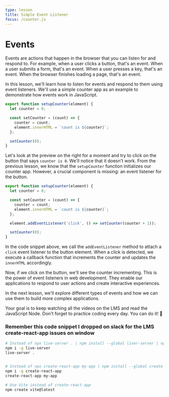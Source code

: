 ```yaml
---
type: lesson
title: Simple Event Listener
focus: /counter.js
---
```


# Events

Events are actions that happen in the browser that you can listen for and respond to. For example, when a user clicks a button, that's an event. When a user submits a form, that's an event. When a user presses a key, that's an event. When the browser finishes loading a page, that's an event.

In this lesson, we'll learn how to listen for events and respond to them using event listeners. We'll use a simple counter app as an example to demonstrate how events work in JavaScript.

```js
export function setupCounter(element) {
  let counter = 0;

  const setCounter = (count) => {
    counter = count;
    element.innerHTML = `count is ${counter}`;
  };

  setCounter(0);
}
```

Let's look at the preview on the right for a moment and try to click on the button that says `counter is 0`. We'll notice that it doesn't work. From the previous lesson, we know that the `setupCounter` function initializes our counter app. However, a crucial component is missing: an event listener for the button.

```js add={9}
export function setupCounter(element) {
  let counter = 0;

  const setCounter = (count) => {
    counter = count;
    element.innerHTML = `count is ${counter}`;
  };

  element.addEventListener('click', () => setCounter(counter + 1));

  setCounter(0);
}
```

In the code snippet above, we call the `addEventListener` method to attach a `click` event listener to the button element. When a click is detected, we execute a callback function that increments the counter and updates the `innerHTML` accordingly.

Now, if we click on the button, we'll see the counter incrementing. This is the power of event listeners in web development. They enable our applications to respond to user actions and create interactive experiences.

In the next lesson, we'll explore different types of events and how we can use them to build more complex applications.

Your goal is to keep watching all the videos on the LMS and read the JavaScript Node. Don't forget to practice coding every day. You can do it! 🚀

### Remember this code snippet I dropped on slack for the LMS create-react-app issues on window

```sh
# Instead of npx live-server . | npm install --global liver-server | npm i -g live-server then run live-server . 
npm i -g live-server
live-server . 


# Instead of npx create-react-app my-app | npm install --global create-react-app | npm i -g create-react-app then run create-react-app my-app
npm i -g create-react-app
create-react-app my-app

# Use Vite instead of create-react-app
npm create vite@latest 
```
